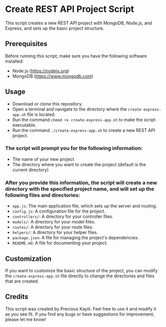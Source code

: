 # Create REST API Project Script
This script creates a new REST API project with MongoDB, Node.js, and Express, and sets up the basic project structure.

## Prerequisites
Before running this script, make sure you have the following software installed:
- Node.js (https://nodejs.org)
- MongoDB (https://www.mongodb.com)
## Usage
- Download or clone this repository.
- Open a terminal and navigate to the directory where the `create-express-app.sh` file is located.
- Run the command ```chmod +x create-express-app.sh``` to make the script executable.
- Run the command ```./create-express-app.sh``` to create a new REST API project.

### The script will prompt you for the following information:
- The name of your new project
- The directory where you want to create the project (default is the current directory)


### After you provide this information, the script will create a new directory with the specified project name, and will set up the following files and directories:

- `app.js`: The main application file, which sets up the server and routing.
- `config.js`: A configuration file for the project.
- `controllers/`: A directory for your controller files.
- `models/`: A directory for your model files.
- `routes/`: A directory for your route files.
- `helpers/`: A directory for your helper files.
- `package.json`: A file for managing the project's dependencies.
- `README.md`: A file for documenting your project.


## Customization
If you want to customize the basic structure of the project, you can modify the `create-express-app.sh` file directly to change the directories and files that are created.

## Credits
This script was created by Precious Kayili. Feel free to use it and modify it as you see fit. If you find any bugs or have suggestions for improvement, please let me know!
